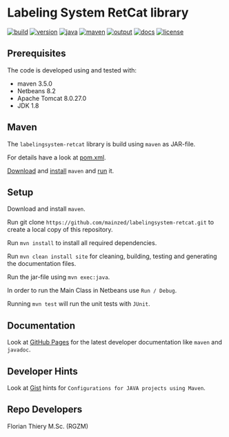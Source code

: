 # Labeling System RetCat library

[![build](https://travis-ci.org/mainzed/labelingsystem-retcat.svg?branch=master)](https://travis-ci.org/mainzed/labelingsystem-retcat) [![version](https://img.shields.io/badge/version-1.0--SNAPSHOT-green.svg)](#)  [![java](https://img.shields.io/badge/jdk-1.8-red.svg)](#)  [![maven](https://img.shields.io/badge/maven-3.5.0-orange.svg)](#) [![output](https://img.shields.io/badge/output-jar-red.svg)](#)  [![docs](https://img.shields.io/badge/apidoc-806cbb1-blue.svg)](#)  [![license](https://img.shields.io/badge/License-MIT-yellow.svg)](https://github.com/mainzed/labelingsystem-retcat/blob/master/LICENSE)

## Prerequisites

The code is developed using and tested with:

* maven 3.5.0
* Netbeans 8.2
* Apache Tomcat 8.0.27.0
* JDK 1.8

## Maven

The `labelingsystem-retcat` library is build using `maven` as JAR-file.

For details have a look at [pom.xml](https://github.com/mainzed/labelingsystem-retcat/blob/master/foolib/pom.xml).

[Download](http://maven.apache.org/download.cgi) and  [install](https://www.mkyong.com/maven/how-to-install-maven-in-windows/) `maven` and [run](https://maven.apache.org/guides/getting-started/maven-in-five-minutes.html) it.

## Setup

Download and install `maven`.

Run git clone `https://github.com/mainzed/labelingsystem-retcat.git` to create a local copy of this repository.

Run `mvn install` to install all required dependencies.

Run `mvn clean install site` for cleaning, building, testing and generating the documentation files.

Run the jar-file using `mvn exec:java`.

In order to run the Main Class in Netbeans use `Run / Debug`.

Running `mvn test` will run the unit tests with `JUnit`.

## Documentation

Look at [GitHub Pages](#) for the latest developer documentation like `maven` and `javadoc`.

## Developer Hints

Look at [Gist](https://gist.github.com/florianthiery/0f8c0c015555939c96eb13428bbf1cd4) hints for `Configurations for JAVA projects using Maven`.

## Repo Developers

Florian Thiery M.Sc. (RGZM)
